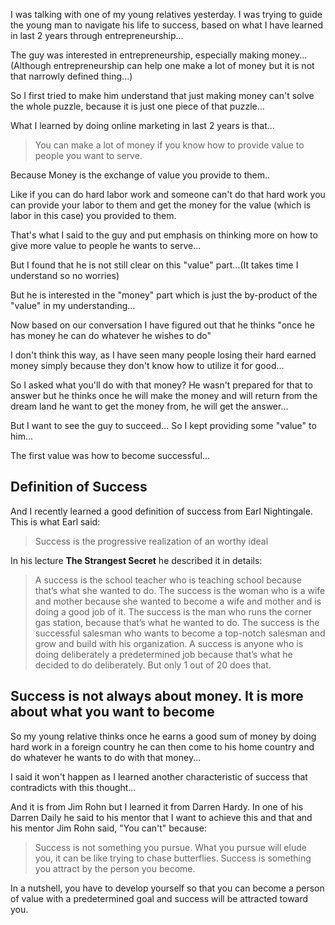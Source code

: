 I was talking with one of my young relatives yesterday. I was trying to guide the young man to navigate his life to success, based on what I have learned in last 2 years through entrepreneurship...

The guy was interested in entrepreneurship, especially making money...(Although entrepreneurship can help one make a lot of money but it is not that narrowly defined thing...)

So I first tried to make him understand that just making money can't solve the whole puzzle, because it is just one piece of that puzzle...

What I learned by doing online marketing in last 2 years is that...

> You can make a lot of money if you know how to provide value to people you want to serve.

Because Money is the exchange of value you provide to them..

Like if you can do hard labor work and someone can't do that hard work you can provide your labor to them and get the money for the value (which is labor in this case) you provided to them.

That's what I said to the guy and put emphasis on thinking more on how to give more value to people he wants to serve...

But I found that he is not still clear on this "value" part...(It takes time I understand so no worries)

But he is interested in the "money" part which is just the by-product of the "value" in my understanding...

Now based on our conversation I have figured out that he thinks "once he has money he can do whatever he wishes to do"

I don't think this way, as I have seen many people losing their hard earned money simply because they don't know how to utilize it for good...

So I asked what you'll do with that money? He wasn't prepared for that to answer but he thinks once he will make the money and will return from the dream land he want to get the money from, he will get the answer...

But I want to see the guy to succeed... So I kept providing some "value" to him...

The first value was how to become successful...

## Definition of Success 

And I recently learned a good definition of success from Earl Nightingale. This is what Earl said:

> Success is the progressive realization of an worthy ideal

In his lecture **The Strangest Secret** he described it in details:

> A success is the school teacher who is teaching school because that’s what she wanted to do. The success is the woman who is a wife and mother because she wanted to become a wife and mother and is doing a good job of it. The success is the man who runs the corner gas station, because that’s what he wanted to do. The success is the successful salesman who wants to become a top-notch salesman and grow and build with his organization. A success is anyone who is doing deliberately a predetermined job because that’s what he decided to do deliberately. But only 1 out of 20 does that.

## Success is not always about money. It is more about what you want to become
So my young relative thinks once he earns a good sum of money by doing hard work in a foreign country he can then come to his home country and do whatever he wants to do with that money...

I said it won't happen as I learned another characteristic of success that contradicts with this thought...

And it is from Jim Rohn but I learned it from Darren Hardy. In one of his Darren Daily he said to his mentor that I want to achieve this and that and his mentor Jim Rohn said, "You can't" because:

> Success is not something you pursue. What you pursue will elude you, it can be like trying to chase butterflies. Success is something you attract by the person you become.

In a nutshell, you have to develop yourself so that you can become a person of value with a predetermined goal and success will be attracted toward you. 
